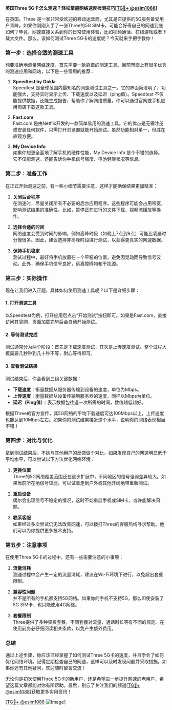 **英国Three 5G卡怎么测速？轻松掌握网络速度检测技巧[[TG💪+ @esim1088](https://t.me/s/esim1088)]**

在英国，Three 是一家非常受欢迎的移动运营商，尤其是它提供的5G服务备受用户青睐。如果你刚刚入手了一张Three的5G SIM卡，可能会好奇自己的网速到底如何？毕竟，网速直接关系到你的日常使用体验，比如视频通话、在线游戏或者下载大文件。那么，该如何测试Three 5G卡的速度呢？今天就来手把手教你！

### **第一步：选择合适的测速工具**

想要准确地测量网络速度，首先需要一款靠谱的测速工具。目前市面上有很多优秀的测速应用和网站，以下是一些常用的推荐：

1. **Speedtest by Ookla**  
   Speedtest 是全球范围内最知名的网速测试工具之一。它的界面简洁明了，功能强大，支持实时显示上传、下载速度以及延迟（ping值）。Speedtest 不仅能提供数据，还能生成报告，帮助你了解网络质量。你可以通过官网或手机应用商店下载这款工具。

2. **Fast.com**  
   Fast.com 是由Netflix开发的一款简单易用的测速工具。它的优点是无需注册或安装任何软件，只需打开浏览器就能开始测试。虽然功能相对单一，但胜在直观方便。

3. **My Device Info**  
   如果你想更全面地了解手机的硬件性能，My Device Info 是个不错的选择。它不仅能测速，还能告诉你手机信号强度、电池健康状况等信息。

### **第二步：准备工作**

在正式开始测速之前，有一些小细节需要注意，这样才能确保结果更加精准：

1. **关闭后台程序**  
   在测速时，尽量关闭所有不必要的后台应用程序。这些程序可能会占用带宽，影响测试结果的准确性。比如，暂停正在进行的文件下载、视频流播放等操作。

2. **选择合适的时间**  
   网络速度会受到时间的影响，例如高峰时段（如晚上7点到9点）可能比凌晨时分慢很多。因此，建议选择非高峰时段进行测试，以获得更真实的网速数据。

3. **保持手机稳定**  
   测试过程中，最好将手机放置在一个平稳的位置，避免因晃动而导致信号波动。此外，确保手机信号良好，远离障碍物和干扰源。

### **第三步：实际操作**

现在让我们进入正题，具体如何使用测速工具呢？以下是详细步骤：

#### **1. 打开测速工具**
以Speedtest为例，打开应用后点击“开始测试”按钮即可。如果是Fast.com，直接访问其官网，页面加载完毕后会自动开始测试。

#### **2. 等待测试完成**
测试通常分为两个阶段：首先是下载速度测试，其次是上传速度测试。整个过程大概需要几秒钟到几十秒不等，耐心等待即可。

#### **3. 查看测试结果**
测试结束后，你会看到三组关键数据：
- **下载速度**：衡量数据从服务器传输到设备的速度，单位为Mbps。
- **上传速度**：衡量数据从设备传输到服务器的速度，同样以Mbps为单位。
- **延迟（Ping值）**：表示数据包往返一次所需的时间，数值越低越好。

根据Three的官方宣传，其5G网络的平均下载速度可达100Mbps以上，上传速度也能达到10Mbps左右。如果你的测试结果接近这个水平，说明你的网络表现相当不错！

### **第四步：对比与优化**

拿到测试结果后，不妨与其他用户的反馈做个对比。如果发现自己的网速明显低于平均水平，可以尝试以下方法优化网络环境：

1. **更换位置**  
   Three的5G网络覆盖范围还在逐步扩展中，不同地区的信号强弱差异较大。如果当前所在地信号较弱，可以试着走到户外或其他开阔地带重新测试。

2. **重启设备**  
   偶尔会出现信号不稳定的情况，这时不妨重启手机或SIM卡，或许能解决问题。

3. **联系客服**  
   如果经过多次尝试仍无法改善网速，可以拨打Three的客服热线寻求帮助。他们可以为你提供更多技术支持。

### **第五步：注意事项**

在使用Three 5G卡的过程中，还有一些需要注意的小事项：

1. **流量消耗**  
   测速过程中会产生一定的流量消耗，建议在Wi-Fi环境下进行，以免超出套餐限制。

2. **兼容性问题**  
   并不是所有的手机都支持5G网络。如果你的手机不支持5G，那么即使安装了5G SIM卡，也只能使用4G网络。

3. **套餐限制**  
   Three提供了多种资费套餐，不同套餐对流量、通话时长等有不同的规定。在使用前务必仔细阅读相关条款，以免产生额外费用。

### **总结**

通过上述步骤，你应该已经掌握了如何测试Three 5G卡的速度，并且学会了如何优化网络环境。记得定期检查自己的网速，这样可以及时发现问题并采取措施。如果你还有其他疑问，欢迎随时留言交流！

无论你是初次使用Three 5G卡的新用户，还是希望进一步提升网速的老用户，希望这篇文章都能对你有所帮助。最后，别忘了关注我们的频道[[TG💪+ @esim1088](https://t.me/s/esim1088)]获取更多实用资讯！

[[TG💪+ @esim1088](https://t.me/s/esim1088) ![Image](https://i.postimg.cc/4NQfJmqS/Snipaste-2025-05-13-00-14-12.png)]
